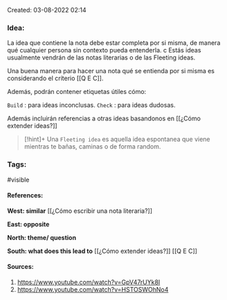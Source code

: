 
Created: 03-08-2022 02:14

### <span class="pink"> **Idea:** </span>
La idea que contiene la nota debe estar completa por si misma, de manera qué cualquier persona sin contexto pueda entenderla.
c
Estás ideas usualmente vendrán de las notas literarias o de las Fleeting ideas.

Una buena manera para hacer una nota qué se entienda por si misma es considerando el críterio [[Q E C]].

Además, podrán contener etiquetas útiles cómo:

`Build` : para ideas inconclusas.
`Check` : para ideas dudosas.

Además incluirán referencias a otras ideas basandonos en [[¿Cómo extender ideas?]]

> [!hint]+
> Una `Fleeting idea` es aquella idea espontanea que viene mientras te bañas, caminas o de forma random.

### <span class="orange"> **Tags:**</span>
<span class="tag"> #visible</span> 

#### <span class="green"> **References:**</span>

<span class="blue"> **West: similar** </span>
[[¿Cómo escribir una nota literaria?]]

<span class="blue"> **East: opposite** </span>

<span class="blue"> **North: theme/ question** </span>

<span class="blue"> **South: what does this lead to** </span>
[[¿Cómo extender ideas?]]
[[Q E C]]

#### <span class="purple"> **Sources:**</span>
1. https://www.youtube.com/watch?v=GpV47rUYk8I
2. https://www.youtube.com/watch?v=HSTOSWOhNo4